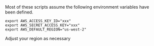 Most of these scripts assume the following environment variables have been defined.


```
export AWS_ACCESS_KEY_ID="xxx"
export AWS_SECRET_ACCESS_KEY="xxx"
export AWS_DEFAULT_REGION="us-west-2"
```


Adjust your region as necessary
